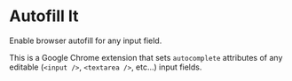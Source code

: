 # Autofill It

Enable browser autofill for any input field.

This is a Google Chrome extension that sets `autocomplete` attributes of any editable (`<input />`, `<textarea />`, etc...) input fields.
